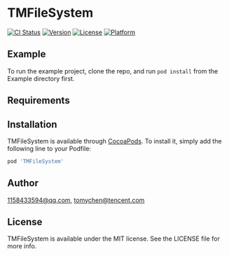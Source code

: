# TMFileSystem

[![CI Status](https://img.shields.io/travis/1158433594@qq.com/TMFileSystem.svg?style=flat)](https://travis-ci.org/1158433594@qq.com/TMFileSystem)
[![Version](https://img.shields.io/cocoapods/v/TMFileSystem.svg?style=flat)](https://cocoapods.org/pods/TMFileSystem)
[![License](https://img.shields.io/cocoapods/l/TMFileSystem.svg?style=flat)](https://cocoapods.org/pods/TMFileSystem)
[![Platform](https://img.shields.io/cocoapods/p/TMFileSystem.svg?style=flat)](https://cocoapods.org/pods/TMFileSystem)

## Example

To run the example project, clone the repo, and run `pod install` from the Example directory first.

## Requirements

## Installation

TMFileSystem is available through [CocoaPods](https://cocoapods.org). To install
it, simply add the following line to your Podfile:

```ruby
pod 'TMFileSystem'
```

## Author

1158433594@qq.com, tomychen@tencent.com

## License

TMFileSystem is available under the MIT license. See the LICENSE file for more info.
